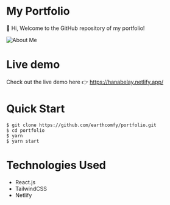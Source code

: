 # My Portfolio

👋 Hi, Welcome to the GitHub repository of my portfolio!

![About Me](https://user-images.githubusercontent.com/66206865/169049779-c898e657-42f6-4ea5-b227-50c725d57e9d.png)

# Live demo
Check out the live demo here :point_right: https://hanabelay.netlify.app/

# Quick Start
```
$ git clone https://github.com/earthcomfy/portfolio.git
$ cd portfolio
$ yarn
$ yarn start
```

# Technologies Used
- React.js
- TailwindCSS
- Netlify
